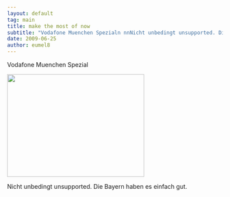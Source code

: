 ```yaml
---
layout: default
tag: main
title: make the most of now
subtitle: "Vodafone Muenchen Spezialn nnNicht unbedingt unsupported. Die Bayern haben es einfach gut."
date: 2009-06-25
author: eumel8
---
```


Vodafone Muenchen Spezial
<div class="image_block"><img src="http://blog.eumelnet.de/blogs/media/blogs/blog/vodafone.jpg" alt="" title="" width="320" height="240" /></div> 

Nicht unbedingt unsupported. Die Bayern haben es einfach gut.
